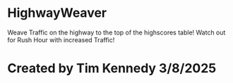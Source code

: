 # HighwayWeaver
Weave Traffic on the highway to the top of the highscores table! Watch out for Rush Hour with increased Traffic!


# Created by Tim Kennedy 3/8/2025
